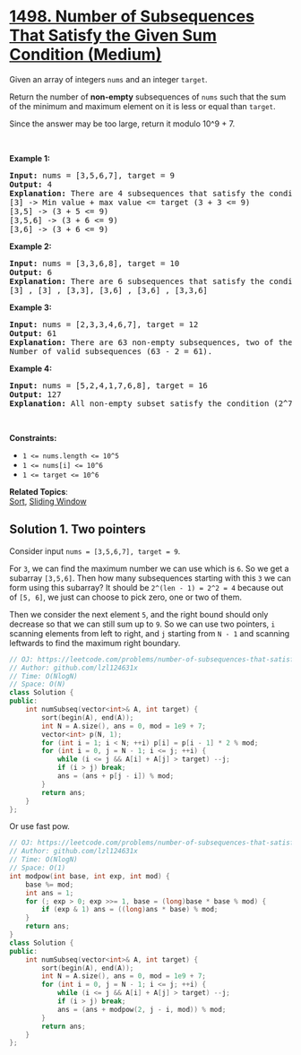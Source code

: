 # [1498. Number of Subsequences That Satisfy the Given Sum Condition (Medium)](https://leetcode.com/problems/number-of-subsequences-that-satisfy-the-given-sum-condition/)

<p>Given an array of integers <code>nums</code> and an integer <code>target</code>.</p>

<p>Return the number of <strong>non-empty</strong> subsequences of <code>nums</code> such that the sum of the minimum and maximum element on it is less or equal than <code>target</code>.</p>

<p>Since the answer&nbsp;may be too large,&nbsp;return it modulo&nbsp;10^9 + 7.</p>

<p>&nbsp;</p>
<p><strong>Example 1:</strong></p>

<pre><strong>Input:</strong> nums = [3,5,6,7], target = 9
<strong>Output:</strong> 4
<strong>Explanation: </strong>There are 4 subsequences that satisfy the condition.
[3] -&gt; Min value + max value &lt;= target (3 + 3 &lt;= 9)
[3,5] -&gt; (3 + 5 &lt;= 9)
[3,5,6] -&gt; (3 + 6 &lt;= 9)
[3,6] -&gt; (3 + 6 &lt;= 9)
</pre>

<p><strong>Example 2:</strong></p>

<pre><strong>Input:</strong> nums = [3,3,6,8], target = 10
<strong>Output:</strong> 6
<strong>Explanation: </strong>There are 6 subsequences that satisfy the condition. (nums can have repeated numbers).
[3] , [3] , [3,3], [3,6] , [3,6] , [3,3,6]</pre>

<p><strong>Example 3:</strong></p>

<pre><strong>Input:</strong> nums = [2,3,3,4,6,7], target = 12
<strong>Output:</strong> 61
<strong>Explanation: </strong>There are 63 non-empty subsequences, two of them don't satisfy the condition ([6,7], [7]).
Number of valid subsequences (63 - 2 = 61).
</pre>

<p><strong>Example 4:</strong></p>

<pre><strong>Input:</strong> nums = [5,2,4,1,7,6,8], target = 16
<strong>Output:</strong> 127
<strong>Explanation: </strong>All non-empty subset satisfy the condition (2^7 - 1) = 127</pre>

<p>&nbsp;</p>
<p><strong>Constraints:</strong></p>

<ul>
	<li><code>1 &lt;= nums.length &lt;= 10^5</code></li>
	<li><code>1 &lt;= nums[i] &lt;= 10^6</code></li>
	<li><code>1 &lt;= target &lt;= 10^6</code></li>
</ul>


**Related Topics**:  
[Sort](https://leetcode.com/tag/sort/), [Sliding Window](https://leetcode.com/tag/sliding-window/)

## Solution 1. Two pointers

Consider input `nums = [3,5,6,7], target = 9`.

For `3`, we can find the maximum number we can use which is `6`. So we get a subarray `[3,5,6]`. Then how many subsequences starting with this `3` we can form using this subarray? It should be `2^(len - 1) = 2^2 = 4` because out of `[5, 6]`, we just can choose to pick zero, one or two of them.

Then we consider the next element `5`, and the right bound should only decrease so that we can still sum up to `9`. So we can use two pointers, `i` scanning elements from left to right, and `j` starting from `N - 1` and scanning leftwards to find the maximum right boundary.

```cpp
// OJ: https://leetcode.com/problems/number-of-subsequences-that-satisfy-the-given-sum-condition/
// Author: github.com/lzl124631x
// Time: O(NlogN)
// Space: O(N)
class Solution {
public:
    int numSubseq(vector<int>& A, int target) {
        sort(begin(A), end(A));
        int N = A.size(), ans = 0, mod = 1e9 + 7;
        vector<int> p(N, 1);
        for (int i = 1; i < N; ++i) p[i] = p[i - 1] * 2 % mod;
        for (int i = 0, j = N - 1; i <= j; ++i) {
            while (i <= j && A[i] + A[j] > target) --j;
            if (i > j) break;
            ans = (ans + p[j - i]) % mod;
        }
        return ans;
    }
};
```

Or use fast pow.

```cpp
// OJ: https://leetcode.com/problems/number-of-subsequences-that-satisfy-the-given-sum-condition/
// Author: github.com/lzl124631x
// Time: O(NlogN)
// Space: O(1)
int modpow(int base, int exp, int mod) {
    base %= mod;
    int ans = 1;
    for (; exp > 0; exp >>= 1, base = (long)base * base % mod) {
        if (exp & 1) ans = ((long)ans * base) % mod;
    }
    return ans;
}
class Solution {
public:
    int numSubseq(vector<int>& A, int target) {
        sort(begin(A), end(A));
        int N = A.size(), ans = 0, mod = 1e9 + 7;
        for (int i = 0, j = N - 1; i <= j; ++i) {
            while (i <= j && A[i] + A[j] > target) --j;
            if (i > j) break;
            ans = (ans + modpow(2, j - i, mod)) % mod;
        }
        return ans;
    }
};
```